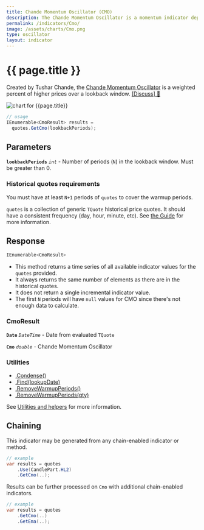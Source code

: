```yaml
---
title: Chande Momentum Oscillator (CMO)
description: The Chande Momentum Oscillator is a momentum indicator depicting the weighted percent of higher prices in financial markets.
permalink: /indicators/Cmo/
image: /assets/charts/Cmo.png
type: oscillator
layout: indicator
---
```


# {{ page.title }}

Created by Tushar Chande, the [Chande Momentum Oscillator](https://www.investopedia.com/terms/c/chandemomentumoscillator.asp) is a weighted percent of higher prices over a lookback window.
[[Discuss] &#128172;]({{site.github.repository_url}}/discussions/892 "Community discussion about this indicator")

![chart for {{page.title}}]({{site.baseurl}}{{page.image}})

```csharp
// usage
IEnumerable<CmoResult> results =
  quotes.GetCmo(lookbackPeriods);
```

## Parameters

**`lookbackPeriods`** _`int`_ - Number of periods (`N`) in the lookback window.  Must be greater than 0.

### Historical quotes requirements

You must have at least `N+1` periods of `quotes` to cover the warmup periods.

`quotes` is a collection of generic `TQuote` historical price quotes.  It should have a consistent frequency (day, hour, minute, etc).  See [the Guide]({{site.baseurl}}/guide/#historical-quotes) for more information.

## Response

```csharp
IEnumerable<CmoResult>
```

- This method returns a time series of all available indicator values for the `quotes` provided.
- It always returns the same number of elements as there are in the historical quotes.
- It does not return a single incremental indicator value.
- The first `N` periods will have `null` values for CMO since there's not enough data to calculate.

### CmoResult

**`Date`** _`DateTime`_ - Date from evaluated `TQuote`

**`Cmo`** _`double`_ - Chande Momentum Oscillator

### Utilities

- [.Condense()]({{site.baseurl}}/utilities#condense)
- [.Find(lookupDate)]({{site.baseurl}}/utilities#find-indicator-result-by-date)
- [.RemoveWarmupPeriods()]({{site.baseurl}}/utilities#remove-warmup-periods)
- [.RemoveWarmupPeriods(qty)]({{site.baseurl}}/utilities#remove-warmup-periods)

See [Utilities and helpers]({{site.baseurl}}/utilities#utilities-for-indicator-results) for more information.

## Chaining

This indicator may be generated from any chain-enabled indicator or method.

```csharp
// example
var results = quotes
    .Use(CandlePart.HL2)
    .GetCmo(..);
```

Results can be further processed on `Cmo` with additional chain-enabled indicators.

```csharp
// example
var results = quotes
    .GetCmo(..)
    .GetEma(..);
```
